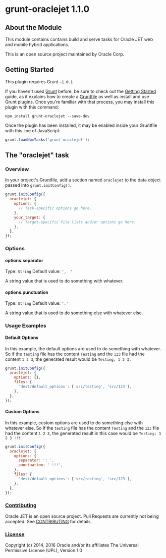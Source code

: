 # grunt-oraclejet 1.1.0

## About the Module
This module contains contains build and serve tasks for Oracle JET web and mobile hybrid applications.

This is an open source project maintained by Oracle Corp.

## Getting Started
This plugin requires Grunt `~1.0.1`

If you haven't used [Grunt](http://gruntjs.com/) before, be sure to check out the [Getting Started](http://gruntjs.com/getting-started) guide, as it explains how to create a [Gruntfile](http://gruntjs.com/sample-gruntfile) as well as install and use Grunt plugins. Once you're familiar with that process, you may install this plugin with this command:

```shell
npm install grunt-oraclejet --save-dev
```

Once the plugin has been installed, it may be enabled inside your Gruntfile with this line of JavaScript:

```js
grunt.loadNpmTasks('grunt-oraclejet');
```

## The "oraclejet" task

### Overview
In your project's Gruntfile, add a section named `oraclejet` to the data object passed into `grunt.initConfig()`.

```js
grunt.initConfig({
  oraclejet: {
    options: {
      // Task-specific options go here.
    },
    your_target: {
      // Target-specific file lists and/or options go here.
    },
  },
});
```

### Options

#### options.separator
Type: `String`
Default value: `',  '`

A string value that is used to do something with whatever.

#### options.punctuation
Type: `String`
Default value: `'.'`

A string value that is used to do something else with whatever else.

### Usage Examples

#### Default Options
In this example, the default options are used to do something with whatever. So if the `testing` file has the content `Testing` and the `123` file had the content `1 2 3`, the generated result would be `Testing, 1 2 3.`

```js
grunt.initConfig({
  oraclejet: {
    options: {},
    files: {
      'dest/default_options': ['src/testing', 'src/123'],
    },
  },
});
```

#### Custom Options
In this example, custom options are used to do something else with whatever else. So if the `testing` file has the content `Testing` and the `123` file had the content `1 2 3`, the generated result in this case would be `Testing: 1 2 3 !!!`

```js
grunt.initConfig({
  oraclejet: {
    options: {
      separator: ': ',
      punctuation: ' !!!',
    },
    files: {
      'dest/default_options': ['src/testing', 'src/123'],
    },
  },
});
```

### [Contributing](https://github.com/oracle/generator-oraclejet/tree/master/CONTRIBUTING.md)
Oracle JET is an open source project.  Pull Requests are currently not being accepted. See 
[CONTRIBUTING](https://github.com/oracle/generator-oraclejet/tree/master/CONTRIBUTING.md)
for details.

### [License](https://github.com/oracle/generator-oraclejet/tree/master/LICENSE.md)
Copyright (c) 2014, 2016 Oracle and/or its affiliates
The Universal Permissive License (UPL), Version 1.0
